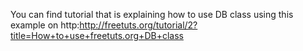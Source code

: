 You can find tutorial that is explaining how to use DB class using this example on http:http://freetuts.org/tutorial/2?title=How+to+use+freetuts.org+DB+class 
